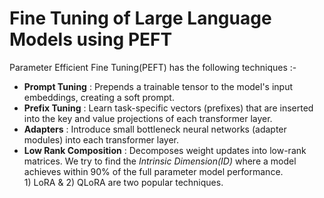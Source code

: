 # Fine Tuning of Large Language Models using PEFT 

Parameter Efficient Fine Tuning(PEFT) has the following techniques :- <br>
- **Prompt Tuning** : Prepends a trainable tensor to the model's input embeddings, creating a soft prompt.
- **Prefix Tuning** : Learn task-specific vectors (prefixes) that are inserted into the key and value projections of each transformer layer.
- **Adapters** : Introduce small bottleneck neural networks (adapter modules) into each transformer layer.
- **Low Rank Composition** : Decomposes weight updates into low-rank matrices. We try to find the *Intrinsic Dimension(ID)* where a model achieves within 90% of the full parameter model performance. <br> 1) LoRA  &  2) QLoRA are two popular techniques. 
